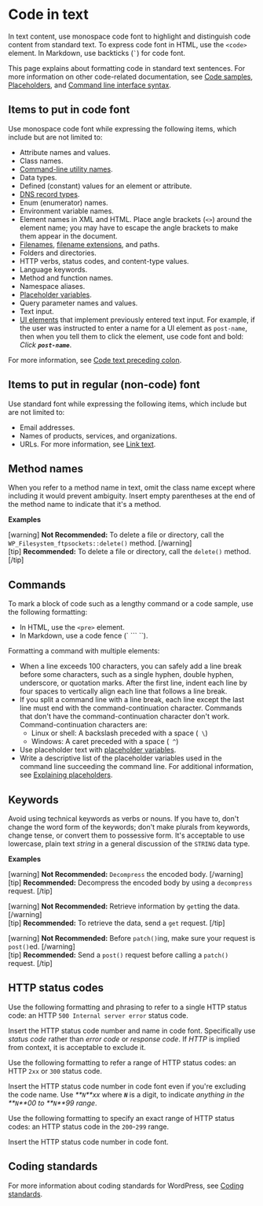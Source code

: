 # Code in text

In text content, use monospace code font to highlight and distinguish code content from standard text. To express code font in HTML, use the `<code>` element. In Markdown, use backticks (``` ` ```) for code font.

This page explains about formatting code in standard text sentences. For more information on other code-related documentation, see [Code samples](), [Placeholders](), and [Command line interface syntax]().

## Items to put in code font

Use monospace code font while expressing the following items, which include but are not limited to:
-  Attribute names and values.
- Class names.
- [Command-line utility names]().
- Data types.
- Defined (constant) values for an element or attribute.
- [DNS record types](https://wikipedia.org/wiki/List_of_DNS_record_types).
- Enum (enumerator) names.
- Environment variable names.
- Element names in XML and HTML. Place angle brackets (`<>`) around the element name; you may have to escape the angle brackets to make them appear in the document.
- [Filenames](), [filename extensions](), and paths.
- Folders and directories.
- HTTP verbs, status codes, and content-type values.
- Language keywords.
- Method and function names.
- Namespace aliases.
- [Placeholder variables]().
- Query parameter names and values.
- Text input.
- [UI elements]() that implement previously entered text input. For example, if the user was instructed to enter a name for a UI element as `post-name`, then when you tell them to click the element, use code font and bold: *Click __`post-name`__*.

For more information, see [Code text preceding colon]().

## Items to put in regular (non-code) font

Use standard font while expressing the following items, which include but are not limited to:
- Email addresses.
- Names of products, services, and organizations.
- URLs. For more information, see [Link text]().

## Method names

When you refer to a method name in text, omit the class name except where including it would prevent ambiguity. Insert empty parentheses at the end of the method name to indicate that it's a method.

**Examples**  

[warning] **Not Recommended:** To delete a file or directory, call the `WP_Filesystem_ftpsockets::delete()` method. [/warning]  
[tip] **Recommended:** To delete a file or directory, call the `delete()` method. [/tip]  

## Commands

To mark a block of code such as a lengthy command or a code sample, use the following formatting:
- In HTML, use the `<pre>` element.
- In Markdown, use a code fence (` ``` ``).

Formatting a command with multiple elements:
- When a line exceeds 100 characters, you can safely add a line break before some characters, such as a single hyphen, double hyphen, underscore, or quotation marks. After the first line, indent each line by four spaces to vertically align each line that follows a line break.
- If you split a command line with a line break, each line except the last line must end with the command-continuation character. Commands that don't have the command-continuation character don't work. Command-continuation characters are:
  - Linux or shell: A backslash preceded with a space (` \`)
  - Windows: A caret preceded with a space (` ^`)
- Use placeholder text with [placeholder variables]().
- Write a descriptive list of the placeholder variables used in the command line succeeding the command line. For additional information, see [Explaining placeholders]().

## Keywords

Avoid using technical keywords as verbs or nouns. If you have to, don't change the word form of the keywords; don't make plurals from keywords, change tense, or convert them to possessive form. It's acceptable to use lowercase, plain text *string* in a general discussion of the `STRING` data type.

**Examples**  

[warning] **Not Recommended:** `Decompress` the encoded body. [/warning]  
[tip] **Recommended:** Decompress the encoded body by using a `decompress` request. [/tip]  

[warning] **Not Recommended:** Retrieve information by `get`ting the data. [/warning]  
[tip] **Recommended:** To retrieve the data, send a `get` request. [/tip]  

[warning] **Not Recommended:** Before `patch()`ing, make sure your request is `post()`ed. [/warning]  
[tip] **Recommended:** Send a `post()` request before calling a `patch()` request. [/tip]  

## HTTP status codes

Use the following formatting and phrasing to refer to a single HTTP status code: an HTTP `500 Internal server error` status code.

Insert the HTTP status code number and name in code font. Specifically use *status code* rather than *error code* or *response code*. If *HTTP* is implied from context, it is acceptable to exclude it.

Use the following formatting to refer a range of HTTP status codes: an HTTP `2xx` or `300` status code.

Insert the HTTP status code number in code font even if you're excluding the code name. Use _**`N`**xx_ where _**`N`**_ is a digit, to indicate _anything in the **`N`**00 to **`N`**99 range_.

Use the following formatting to specify an exact range of HTTP status codes: an HTTP status code in the `200`-`299` range.

Insert the HTTP status code number in code font.

## Coding standards

For more information about coding standards for WordPress, see [Coding standards]().
